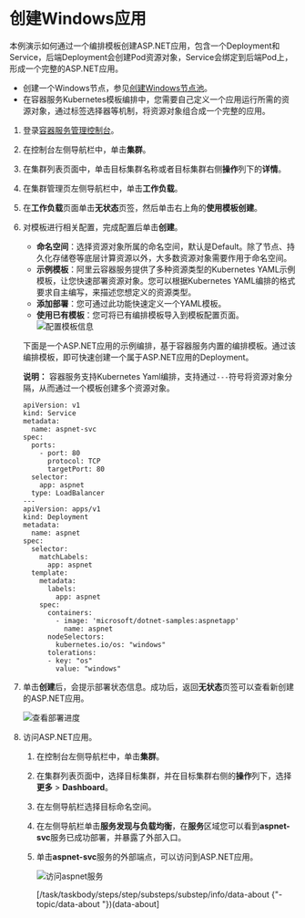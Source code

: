 # 创建Windows应用

本例演示如何通过一个编排模板创建ASP.NET应用，包含一个Deployment和Service，后端Deployment会创建Pod资源对象，Service会绑定到后端Pod上，形成一个完整的ASP.NET应用。

-   创建一个Windows节点，参见[创建Windows节点池](/intl.zh-CN/Kubernetes集群用户指南/Windows容器/创建Windows节点池.md)。
-   在容器服务Kubernetes模板编排中，您需要自己定义一个应用运行所需的资源对象，通过标签选择器等机制，将资源对象组合成一个完整的应用。

1.  登录[容器服务管理控制台](https://cs.console.aliyun.com)。

2.  在控制台左侧导航栏中，单击**集群**。

3.  在集群列表页面中，单击目标集群名称或者目标集群右侧**操作**列下的**详情**。

4.  在集群管理页左侧导航栏中，单击**工作负载**。

5.  在**工作负载**页面单击**无状态**页签，然后单击右上角的**使用模板创建**。

6.  对模板进行相关配置，完成配置后单击**创建**。

    -   **命名空间**：选择资源对象所属的命名空间，默认是Default。除了节点、持久化存储卷等底层计算资源以外，大多数资源对象需要作用于命名空间。
    -   **示例模板**：阿里云容器服务提供了多种资源类型的Kubernetes YAML示例模板，让您快速部署资源对象。您可以根据Kubernetes YAML编排的格式要求自主编写，来描述您想定义的资源类型。
    -   **添加部署**：您可通过此功能快速定义一个YAML模板。
    -   **使用已有模板**：您可将已有编排模板导入到模板配置页面。
    ![配置模板信息](https://static-aliyun-doc.oss-accelerate.aliyuncs.com/assets/img/zh-CN/1206659951/p41759.png)

    下面是一个ASP.NET应用的示例编排，基于容器服务内置的编排模板。通过该编排模板，即可快速创建一个属于ASP.NET应用的Deployment。

    **说明：** 容器服务支持Kubernetes Yaml编排，支持通过`---`符号将资源对象分隔，从而通过一个模板创建多个资源对象。

    ```
    apiVersion: v1
    kind: Service
    metadata:
      name: aspnet-svc
    spec:
      ports:
        - port: 80
          protocol: TCP
          targetPort: 80
      selector:
        app: aspnet
      type: LoadBalancer
    ---
    apiVersion: apps/v1
    kind: Deployment
    metadata:
      name: aspnet
    spec:
      selector:
        matchLabels:
          app: aspnet
      template:
        metadata:
          labels:
            app: aspnet
        spec:
          containers:
            - image: 'microsoft/dotnet-samples:aspnetapp'
              name: aspnet
          nodeSelectors:
            kubernetes.io/os: "windows"
          tolerations:
          - key: "os"
            value: "windows"
    ```

7.  单击**创建**后，会提示部署状态信息。成功后，返回**无状态**页签可以查看新创建的ASP.NET应用。

    ![查看部署进度](https://static-aliyun-doc.oss-accelerate.aliyuncs.com/assets/img/zh-CN/1206659951/p41783.png)

8.  访问ASP.NET应用。

    1.  在控制台左侧导航栏中，单击**集群**。

    2.  在集群列表页面中，选择目标集群，并在目标集群右侧的**操作**列下，选择**更多** \> **Dashboard**。

    3.  在左侧导航栏选择目标命名空间。

    4.  在左侧导航栏单击**服务发现与负载均衡**，在**服务**区域您可以看到**aspnet-svc**服务已成功部署，并暴露了外部入口。

    5.  单击**aspnet-svc**服务的外部端点，可以访问到ASP.NET应用。

        ![访问aspnet服务](https://static-aliyun-doc.oss-accelerate.aliyuncs.com/assets/img/zh-CN/1206659951/p147209.png)

        \[/task/taskbody/steps/step/substeps/substep/info/data-about \{"- topic/data-about "\}\)\(data-about\]



